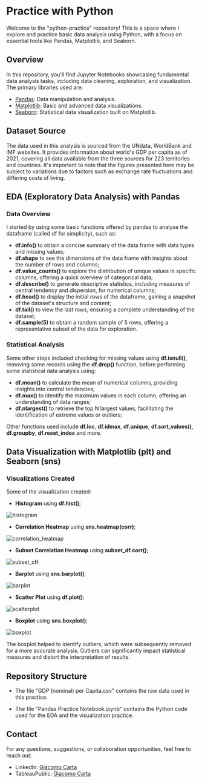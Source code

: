 # Practice with Python

Welcome to the "python-practice" repository! This is a space where I explore and practice basic data analysis using Python, with a focus on essential tools like Pandas, Matplotlib, and Seaborn.

## Overview

In this repository, you'll find Jupyter Notebooks showcasing fundamental data analysis tasks, including data cleaning, exploration, and visualization. The primary libraries used are:

- [Pandas](https://pandas.pydata.org/): Data manipulation and analysis.
- [Matplotlib](https://matplotlib.org/): Basic and advanced data visualizations.
- [Seaborn](https://seaborn.pydata.org/): Statistical data visualization built on Matplotlib.

## Dataset Source

The data used in this analysis is sourced from the UNdata, WorldBank and IMF websites. It provides information about world's GDP per capita as of 2021, covering all data available from the three sources for 223 territories and countries. It's important to note that the figures presented here may be subject to variations due to factors such as exchange rate fluctuations and differing costs of living.

## EDA (Exploratory Data Analysis) with Pandas

### Data Overview
I started by using some basic functions offered by pandas to analyse the dataframe (called df for simplicity), such as:
- **df.info()** to obtain a concise summary of the data frame with data types and missing values;
- **df.shape** to see the dimensions of the data frame with insights about the number of rows and columns;
- **df.value_counts()** to explore the distribution of unique values in specific columns, offering a quick overview of categorical data;
- **df.describe()** to generate descriptive statistics, including measures of central tendency and dispersion, for numerical columns;
- **df.head()** to display the initial rows of the dataframe, gaining a snapshot of the dataset's structure and content;
- **df.tail()** to view the last rows, ensuring a complete understanding of the dataset;
- **df.sample(5)** to obtain a random sample of 5 rows, offering a representative subset of the data for exploration.

### Statistical Analysis
Some other steps included checking for missing values using **df.isnull()**, removing some records using the **df.drop()** function, before performing some statistical data analysis using:
- **df.mean()** to calculate the mean of numerical columns, providing insights into central tendencies;
- **df.max()** to identify the maximum values in each column, offering an understanding of data ranges;
- **df.nlargest()** to retrieve the top N largest values, facilitating the identification of extreme values or outliers;

Other functions used include **df.loc**, **df.idmax**, **df.unique**, **df.sort_values()**, **df.groupby**, **df.reset_index** and more.

## Data Visualization with Matplotlib (plt) and Seaborn (sns)

### Visualizations Created
Some of the visualization created:

- **Histogram** using **df.hist()**;


![histogram](https://github.com/giacomo-carta/python-practice/assets/153180003/1e409f7b-5982-4e89-acbe-1b2745d68f6c)

- **Correlation Heatmap** using **sns.heatmap(corr)**;


![correlation_heatmap](https://github.com/giacomo-carta/python-practice/assets/153180003/c388abac-8fcf-4fda-b55a-9ff0f95a22d9)

- **Subset Correlation Heatmap** using **subset_df.corr()**;


![subset_cH](https://github.com/giacomo-carta/python-practice/assets/153180003/4f2f2f3c-36c4-4330-89c0-4f515a368a67)

- **Barplot** using **sns.barplot()**;


![barplot](https://github.com/giacomo-carta/python-practice/assets/153180003/d0710e63-6c45-440d-bbbb-ca114c520503)


- **Scatter Plot** using **df.plot()**;


![scatterplot](https://github.com/giacomo-carta/python-practice/assets/153180003/65d5acab-023c-42b3-a811-cb5b57f20a41)


- **Boxplot** using **sns.boxplot()**;


![boxplot](https://github.com/giacomo-carta/python-practice/assets/153180003/b5b65918-3106-4733-a995-05ffcd118f6c)

The boxplot helped to identify outliers, which were subsequently removed for a more accurate analysis. Outliers can significantly impact statistical measures and distort the interpretation of results.

## Repository Structure

- The file "GDP (nominal) per Capita.csv" contains the raw data used in this practice.
  
- The file "Pandas Practice Notebook.ipynb" contains the Python code used for the EDA and the visualization practice.

## Contact

For any questions, suggestions, or collaboration opportunities, feel free to reach out:

- LinkedIn: [Giacomo Carta](https://www.linkedin.com/in/giacomo-carta-a49986160/)
- TableauPublic: [Giacomo Carta](https://public.tableau.com/app/profile/giacomo.carta/vizzes)




